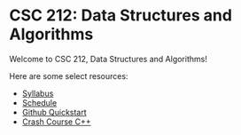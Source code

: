 # CSC 212: Data Structures and Algorithms

Welcome to CSC 212, Data Structures and Algorithms!

Here are some select resources:

- [Syllabus](docs/syllabus.md)
- [Schedule](docs/schedule.md)
- [Github Quickstart](docs/github.md)
- [Crash Course C++](docs/CrashCourseCpp.html)
